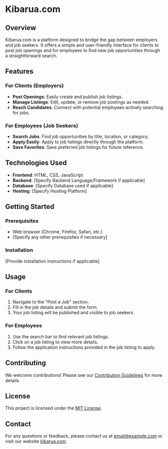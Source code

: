 # Kibarua.com

## Overview

Kibarua.com is a platform designed to bridge the gap between employers and job seekers. It offers a simple and user-friendly interface for clients to post job openings and for employees to find new job opportunities through a straightforward search.

## Features

### For Clients (Employers)

- **Post Openings**: Easily create and publish job listings.
- **Manage Listings**: Edit, update, or remove job postings as needed.
- **Reach Candidates**: Connect with potential employees actively searching for jobs.

### For Employees (Job Seekers)

- **Search Jobs**: Find job opportunities by title, location, or category.
- **Apply Easily**: Apply to job listings directly through the platform.
- **Save Favorites**: Save preferred job listings for future reference.

## Technologies Used

- **Frontend**: HTML, CSS, JavaScript
- **Backend**: [Specify Backend Language/Framework if applicable]
- **Database**: [Specify Database used if applicable]
- **Hosting**: [Specify Hosting Platform]

## Getting Started

### Prerequisites

- Web browser (Chrome, Firefox, Safari, etc.)
- [Specify any other prerequisites if necessary]

### Installation

[Provide installation instructions if applicable]

## Usage

### For Clients

1. Navigate to the "Post a Job" section.
2. Fill in the job details and submit the form.
3. Your job listing will be published and visible to job seekers.

### For Employees

1. Use the search bar to find relevant job listings.
2. Click on a job listing to view more details.
3. Follow the application instructions provided in the job listing to apply.

## Contributing

We welcome contributions! Please see our [Contribution Guidelines](CONTRIBUTING.md) for more details.

## License

This project is licensed under the [MIT License](LICENSE).

## Contact

For any questions or feedback, please contact us at [email@example.com](mailto:email@example.com) or visit our website [kibarua.com](https://www.kibarua.com).
